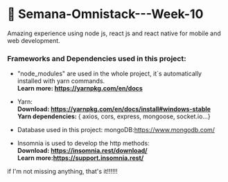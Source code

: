 # :rocket:	Semana-Omnistack---Week-10
Amazing experience using node js, react js and react native for mobile and web development. 

<h3 style = "font-color:blue">Frameworks and Dependencies used in this project:</h3>

* "node_modules" are used in the whole project, it´s automatically installed with yarn commands.<br>
  <b>Learn more: https://yarnpkg.com/en/docs</b>

* Yarn:<br>
  <b>Download: https://yarnpkg.com/en/docs/install#windows-stable <br>
  Yarn dependencies: </b>
    { axios, cors, express, mongoose, socket.io...}

* Database used in this project: 
  mongoDB:https://www.mongodb.com/
  
* Insomnia is used to develop the http methods:<br>
 <b>Download: https://insomnia.rest/download/<br>
    Learn more:https://support.insomnia.rest/</b>
<p> if I'm not missing anything, that's it!!!!!!</p>
 
  

